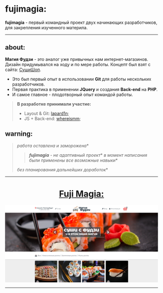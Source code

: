 # fujimagia:

**fujimagia** - первый командный проект двух начинающих разработчиков, для закрепления изученного материла.

---

## about:

**Магия Фудзи** - это аналог уже привычных нам интернет-магазинов. Дизайн придумывался на ходу и по мере работы. Концепт был взят с сайта: [СушиШоп](https://sushishop.ru/).

* Это был первый опыт в использовании **Git** для работы нескольких разработчиков.
* Первая практика в применении **JQuery** и создания **Back-end** на **PHP**.
* И самое главное - плодотворный опыт командой работы.

> **В разработке принимали участие:**
> * Layout & Git: [lapard1n](https://github.com/lapard1n);
> * JS + Back-end: [whereismm](https://github.com/whereismm);

## warning:

> *работа оставлена и заморожена**
>
> > ***fujimagia** - не адаптивный проект**
> > *в момент написания были применены все возможные навыки**
>
> *без планирования дальнейших доработок**

---

<h1 align="center"><a href="https://lapard1n.github.io/mogo">Fuji Magia:</a></h1>

![page header](/img/bg.png)

---

